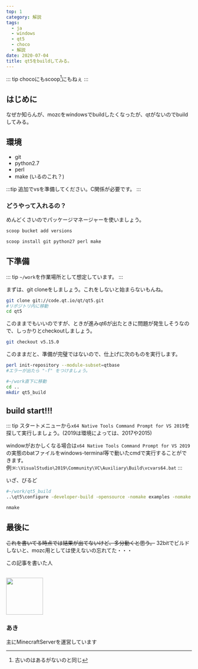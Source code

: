 ```yaml
---
top: 1
category: 解説
tags:
  - ja
  - windows
  - qt5
  - choco
  - 解説
date: 2020-07-04
title: qt5をbuildしてみる。
---
```


<!-- markdownlint-disable MD033 -->

<!-- more -->

::: tip
chocoにもscoop[^0]にもねぇ
:::

[^0]: 古いのはあるがないのと同じ

<TOC />

## はじめに

なぜか知らんが、mozcをwindowsでbuildしたくなったが、qtがないのでbuildしてみる。

## 環境

- git
- python2.7
- perl
- make (いるのこれ？)

:::tip
追加でvsを準備してください。C関係が必要です。
:::

### どうやって入れるの？

めんどくさいのでパッケージマネージャーを使いましょう。

``` powershell
scoop bucket add versions

scoop install git python27 perl make
```

## 下準備

::: tip
``~/work``を作業場所として想定しています。
:::

まずは、git cloneをしましょう。これをしないと始まらないもんね。

```bash
git clone git://code.qt.io/qt/qt5.git
#リポジトリ内に移動
cd qt5
```

このままでもいいのですが、ときが進みqt6が出たときに問題が発生しそうなので、しっかりとcheckoutしましょう。

```bash
git checkout v5.15.0
```

このままだと、準備が完璧ではないので、仕上げに次のものを実行します。

```bash
perl init-repository --module-subset=qtbase
#エラーが出たら "-f" をつけましょう。

#~/work直下に移動
cd ..
mkdir qt5_build
```

## build start!!!

::: tip
スタートメニューから``x64 Native Tools Command Prompt for VS 2019``を探して実行しましょう。(2019は環境によっては、2017や2015)

windowがおかしくなる場合は``x64 Native Tools Command Prompt for VS 2019``の実態のbatファイルをwindows-terminal等で動いたcmdで実行することができます。
例:``H:\VisualStudio\2019\Community\VC\Auxiliary\Build\vcvars64.bat``
:::

いざ、びるど

```bash
#~/work/qt5_build
..\qt5\configure -developer-build -opensource -nomake examples -nomake tests

nmake
```

## 最後に

~~これを書いてる時点では結果が出てないけど、多分動くと思う。~~
32bitでビルドしないと、mozc用としては使えないの忘れてた・・・

<div class="auther-grid">
  <article class="auther-side">
    <div class="auther-line">
        <div class="balloon1">
          <p>この記事を書いた人</p>
        </div>
        <br>
        <img
        class="auther-icon"
        src="https://repo.akarinext.org/assets/image/icon/aki-icon.png"
        width="100"
        height="100"
        />
          <h3>あき</h3>
    </div>
  </article>
  <section class="auther-main">
    <div class="auther-main">
      主にMinecraftServerを運営しています
    </div>
  </section>
</div>
